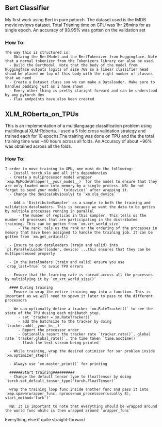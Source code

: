 ## Bert Classifier
  My first work using Bert in pure pytorch. The dataset used is the IMDB movie reviews dataset. Total Trianing time on GPU was 1hr 26mins for as single epoch. An accuracy of 93.95% was gotten on the validation set
  
  ### How To:
    The way this is structured is:
      - Obtaing the BertModel and the BertTokenizer from Huggingface. Note that a normal tokenizer from the Tokenizers library can also be used.
      - Build the BertModel. Note that the body of the model from huggingface outputs logits of size 768 so a linear classifier head shoud be placed on top of this body with the right number of classes that we need
      - Create a Dataset class soo we can make a Dataloader. Make sure to handles padding just as i have shown
      - Every other thing is pretty staright forward and can be understood by any pytorch dev
      - Flas endpoints have also been created
      
      
## XLM_ROberta_on_TPUs
  This is an implementation of a multilanguage classification problem using multilingual XLM-Roberta. I used a 5 fold cross validation strategy and trained each for 10 epochs.The training was done on TPU and the the total training time was ~40 hours across all folds. An Accuracy of about ~96% was obtained across all the folds.
  
  ### How To:
    I order to move training to GPU, one must do the following:
      - Install torch_xla and all it's dependencies
      - Create a muliprocessor model wrapper `xmp.MpModelWrapper(__your_model__)` for the model to ensure that they are only loaded once into memory by a single process. NB: Do not forget to send your model `to(device)` after wrapping it.
      - Change the device(obviously) to `xm.xla_device`

      - Add a `DistributedSampler` as a sample to both the training and validation dataloaders. This is because we want the data to be gotten by multiple processes running in parallel
          - The number of replicas in this sampler. This tells us the number of processes that are participating in the distributed training. This can be gotten from `xm.xrt_world_size`
          - The rank: tels us the rank or the ordering of the processes in memory that have been assigned to handle the training job. It can be gotten from `xm.get_ordinal()`

      - Ensure to put dataloaders (train and valid) into `pl.ParallelLoader(loader, device)`...this ensures that they can be multiporcessed properly

      - In the Dataloaders (train and valid) ensure you use `drop_last=True` to avoid TPU errors

      - Ensure that the learning rate is spread across all the processes by multiplying it by `xm_xrt_world_size()`

      #### During training
      - Ensure to wrap the entire training oop into a function. This is important as we will need to spawn it later to pass to the different processors

      - We can optionally define a tracker `xm.RateTracker()` to see the state of the TPU dusing each minibatch step.
          - set `tracker = xm.RateTracker()`
          - add the batchsize to the tracker by doing `tracker.add(__your_bs__)`
          - Report the processor order 
          - Optionally report the tracker rate `tracker.rate()`, global rate `tracker.global_rate()`, the time taken `time.asctime()`
          - flush the text stream being printed

      - While training, wrap the desired optimizer for our problem inside `xm.optimizer_step()`

      - Always use `xm.master_print()` for printing

      ######Start training##########
      - Change the default tensor type to floattensor by doing `torch.set_default_tensor_type('torch.FloatTensor)`

      wrap the training loop func inside another func and pass it into `xmp.spawn(wrapper_func, nprocs=num_processoer(usually 8), start_method='fork')`

      NB: It is important to note that everything should be wrapped around the world func whihc is then wrapped around `wrapper_func`
      
 Everything else if quite straight-forward
